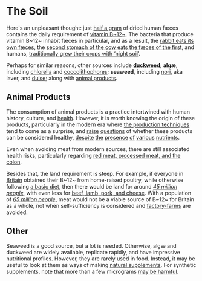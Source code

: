 # The Soil

Here's an unpleasant thought: just [half a gram](https://link.springer.com/article/10.1007/BF00007957)
of dried human fæces contains the daily requirement of [vitamin B~12~](https://web.archive.org/web/20201220012701id_/http://www.whfoods.com/genpage.php?tname=nutrient&dbid=107).
The bacteria that produce vitamin B~12~ inhabit fæces in particular, and as
a result, the [rabbit eats its own fæces](https://www.quora.com/Do-animals-absorb-their-B12-by-the-bacteria-in-their-guts-or-do-they-need-to-eat-their-poop-afterwards-to-absorb-it/answer/Michael-McClennen),
the [second stomach of the cow eats the fæces of the first](https://en.wikipedia.org/wiki/Vitamin_B12#Bacteria_and_archaea),
and humans, [traditionally grew their crops with ‘night soil’](/notes/night-soil).

Perhaps for similar reasons, other sources include [**duckweed**](/notes/duckweed);
**algæ**, including [chlorella](/notes/chlorella) and [coccolithophores](https://pubs.acs.org/doi/10.1021/jf0101556);
**seaweed**, including [nori](https://pubs.acs.org/doi/10.1021/jf981065c), aka
laver, and [dulse](https://veganhealth.org/vitamin-b12/vitamin-b12-plant-foods/#various);
along with [animal products](https://web.archive.org/web/20201220012701id_/http://www.whfoods.com/genpage.php?tname=nutrient&dbid=107#foodchart).

## Animal Products

The consumption of animal products is a practice intertwined with human
history, culture, and [health](/basics). However, it is worth knowing
the origin of these products, particularly in the modern era where
[the production techniques](https://www.dominionmovement.com/)
tend to come as a surprise, and
[raise](https://www.youtube.com/watch?v=ScbeMdYkKDc)
[questions](https://www.youtube.com/watch?v=mNED7GJLY7I)
of whether these products can be considered healthy,
[despite](https://en.wikipedia.org/wiki/Environmental_impact_of_meat_production)
[the](https://en.wikipedia.org/wiki/Antibiotic_use_in_livestock)
[presence](https://en.wikipedia.org/wiki/Slaughterhouse#Worker_exploitation_concerns)
[of](https://www.bbc.co.uk/news/health-24525584)
[various](https://en.wikipedia.org/wiki/Poultry_farming_in_the_United_States#Safety_issues)
[nutrients](https://www.phrases.org.uk/meanings/243100.html).

Even when avoiding meat from modern sources, there are still associated
health risks, particularly regarding [red meat, processed meat, and the
colon](/notes/the-digestion-of-meat).

Besides that, the land requirement is steep. For example, if everyone
in [Britain](/notes/british-land-available) obtained their B~12~ from
home-raised poultry, while otherwise following [a basic diet](/basics),
then there would be land for around [*45 million people*](/notes/land-for-chicken),
with even less for [beef, lamb, pork, and cheese](https://ourworldindata.org/grapher/land-use-per-kg-poore).
With a population of [*65 million people*](https://en.wikipedia.org/wiki/Demography_of_the_United_Kingdom),
meat would not be a viable source of B~12~ for Britain as a whole, not when
self-sufficiency is considered and [factory-farms](https://landofhopeandglory.org/)
are avoided.

## Other

Seaweed is a good source, but a lot is needed. Otherwise, algæ and
duckweed are widely available, replicate rapidly, and have impressive
nutritional profiles. However, they are rarely used in food. Instead,
it may be useful to look at them as ways of making [natural supplements](/notes/natural-b12-supplements).
For synthetic supplements, note that more than a few micrograms
[may be harmful](https://www.theatlantic.com/health/archive/2017/08/b12-energy/537654/).
